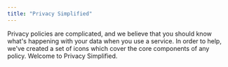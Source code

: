 ```yaml
---
title: "Privacy Simplified"
---
```


Privacy policies are complicated, and we believe that you should know what's happening with your data when you use a service. In order to help, we've created a set of icons which cover the core components of any policy. Welcome to Privacy Simplified.

